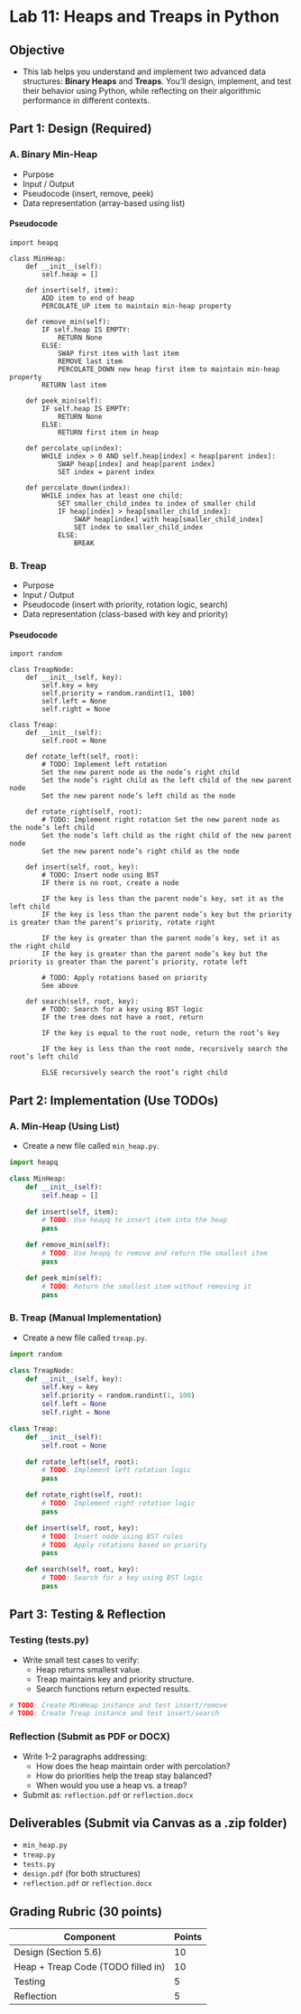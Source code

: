# Lab 11: Heaps and Treaps in Python
## Objective
- This lab helps you understand and implement two advanced data structures: **Binary Heaps** and **Treaps**. You’ll design, implement, and test their behavior using Python, while reflecting on their algorithmic performance in different contexts.

## Part 1: Design (Required)
### A. Binary Min-Heap
- Purpose
- Input / Output
- Pseudocode (insert, remove, peek)
- Data representation (array-based using list)
#### Pseudocode
```
import heapq

class MinHeap:
    def __init__(self):
        self.heap = []

    def insert(self, item):
        ADD item to end of heap
        PERCOLATE_UP item to maintain min-heap property

    def remove_min(self):
        IF self.heap IS EMPTY:
            RETURN None
        ELSE:
            SWAP first item with last item
            REMOVE last item
            PERCOLATE_DOWN new heap first item to maintain min-heap property
        RETURN last item

    def peek_min(self):
        IF self.heap IS EMPTY:
            RETURN None
        ELSE:
            RETURN first item in heap
    
    def percolate_up(index):
        WHILE index > 0 AND self.heap[index] < heap[parent index]:
            SWAP heap[index] and heap[parent index]
            SET index = parent index

    def percolate_down(index):
        WHILE index has at least one child:
            SET smaller_child_index to index of smaller child
            IF heap[index] > heap[smaller_child_index]:
                SWAP heap[index] with heap[smaller_child_index]
                SET index to smaller_child_index
            ELSE:
                BREAK
```

### B. Treap
- Purpose
- Input / Output
- Pseudocode (insert with priority, rotation logic, search)
- Data representation (class-based with key and priority)
#### Pseudocode
```
import random

class TreapNode:
    def __init__(self, key):
        self.key = key
        self.priority = random.randint(1, 100)
        self.left = None
        self.right = None

class Treap:
    def __init__(self):
        self.root = None

    def rotate_left(self, root):
        # TODO: Implement left rotation 
        Set the new parent node as the node’s right child
        Set the node’s right child as the left child of the new parent node
        Set the new parent node’s left child as the node
    
    def rotate_right(self, root):
        # TODO: Implement right rotation Set the new parent node as the node’s left child
        Set the node’s left child as the right child of the new parent node
        Set the new parent node’s right child as the node

    def insert(self, root, key):
        # TODO: Insert node using BST 
        IF there is no root, create a node

        IF the key is less than the parent node’s key, set it as the left child
        IF the key is less than the parent node’s key but the priority is greater than the parent’s priority, rotate right
    
        IF the key is greater than the parent node’s key, set it as the right child
        IF the key is greater than the parent node’s key but the priority is greater than the parent’s priority, rotate left

        # TODO: Apply rotations based on priority
        See above

    def search(self, root, key):
        # TODO: Search for a key using BST logic
        IF the tree does not have a root, return

        IF the key is equal to the root node, return the root’s key

        IF the key is less than the root node, recursively search the root’s left child

        ELSE recursively search the root’s right child 
```
## Part 2: Implementation (Use TODOs)
### A. Min-Heap (Using List)
- Create a new file called `min_heap.py`.
```python
import heapq

class MinHeap:
    def __init__(self):
        self.heap = []

    def insert(self, item):
        # TODO: Use heapq to insert item into the heap
        pass

    def remove_min(self):
        # TODO: Use heapq to remove and return the smallest item
        pass

    def peek_min(self):
        # TODO: Return the smallest item without removing it
        pass
```
### B. Treap (Manual Implementation)
- Create a new file called `treap.py`.
```python
import random

class TreapNode:
    def __init__(self, key):
        self.key = key
        self.priority = random.randint(1, 100)
        self.left = None
        self.right = None

class Treap:
    def __init__(self):
        self.root = None

    def rotate_left(self, root):
        # TODO: Implement left rotation logic
        pass

    def rotate_right(self, root):
        # TODO: Implement right rotation logic
        pass

    def insert(self, root, key):
        # TODO: Insert node using BST rules
        # TODO: Apply rotations based on priority
        pass

    def search(self, root, key):
        # TODO: Search for a key using BST logic
        pass
```

## Part 3: Testing & Reflection
### Testing (tests.py)
- Write small test cases to verify:
  - Heap returns smallest value.
  - Treap maintains key and priority structure.
  - Search functions return expected results.
```python
# TODO: Create MinHeap instance and test insert/remove
# TODO: Create Treap instance and test insert/search
```
### Reflection (Submit as PDF or DOCX)
- Write 1–2 paragraphs addressing:
  - How does the heap maintain order with percolation?
  - How do priorities help the treap stay balanced?
  - When would you use a heap vs. a treap?
- Submit as: `reflection.pdf` or `reflection.docx`

## Deliverables (Submit via Canvas as a .zip folder)
- `min_heap.py`
- `treap.py`
- `tests.py`
- `design.pdf` (for both structures)
- `reflection.pdf` or `reflection.docx`

## Grading Rubric (30 points)
| Component                          | Points  |
|------------------------------------|---------|
| Design (Section 5.6)               | 10      |
| Heap + Treap Code (TODO filled in) | 10      |
| Testing                            | 5       |
| Reflection                         | 5       |
